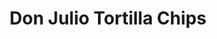 ---
title: Don Julio Tortilla Chips
sku: 012
price: 350
tags:
  - May
  - Cinco De Mayo
  - Grocery
  - Brand
start_date: 2019-04-20 00:00:00
stop_date: 2019-05-05 00:00:00
youtube_video_id: hOgQWF11_q4
---
